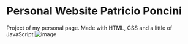 # Personal Website Patricio Poncini
Project of my personal page. Made with HTML, CSS and a little of JavaScript
![image](https://user-images.githubusercontent.com/76538747/211426674-24a17a24-a92d-4e93-8bee-c4185c7262d7.png)
